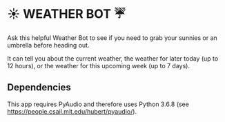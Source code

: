 # :sunny: WEATHER BOT :umbrella:

Ask this helpful Weather Bot to see if you need to grab your sunnies or an 
umbrella before heading out.

It can tell you about the current weather, the weather for later today (up to 
12 hours), or the weather for this upcoming week (up to 7 days).

## Dependencies

This app requires PyAudio and therefore uses Python 3.6.8 
(see https://people.csail.mit.edu/hubert/pyaudio/).
